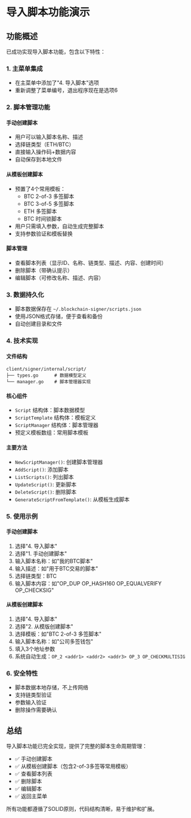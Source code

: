 # 导入脚本功能演示

## 功能概述

已成功实现导入脚本功能，包含以下特性：

### 1. 主菜单集成
- 在主菜单中添加了"4. 导入脚本"选项
- 重新调整了菜单编号，退出程序现在是选项6

### 2. 脚本管理功能

#### 手动创建脚本
- 用户可以输入脚本名称、描述
- 选择链类型（ETH/BTC）
- 直接输入操作码+数据内容
- 自动保存到本地文件

#### 从模板创建脚本
- 预置了4个常用模板：
  - BTC 2-of-3 多签脚本
  - BTC 3-of-5 多签脚本  
  - ETH 多签脚本
  - BTC 时间锁脚本
- 用户只需填入参数，自动生成完整脚本
- 支持参数验证和模板替换

#### 脚本管理
- 查看脚本列表（显示ID、名称、链类型、描述、内容、创建时间）
- 删除脚本（带确认提示）
- 编辑脚本（可修改名称、描述、内容）

### 3. 数据持久化
- 脚本数据保存在 `~/.blockchain-signer/scripts.json`
- 使用JSON格式存储，便于查看和备份
- 自动创建目录和文件

### 4. 技术实现

#### 文件结构
```
client/signer/internal/script/
├── types.go      # 数据模型定义
└── manager.go    # 脚本管理器实现
```

#### 核心组件
- `Script` 结构体：脚本数据模型
- `ScriptTemplate` 结构体：模板定义
- `ScriptManager` 结构体：脚本管理器
- 预定义模板数组：常用脚本模板

#### 主要方法
- `NewScriptManager()`: 创建脚本管理器
- `AddScript()`: 添加脚本
- `ListScripts()`: 列出脚本
- `UpdateScript()`: 更新脚本
- `DeleteScript()`: 删除脚本
- `GenerateScriptFromTemplate()`: 从模板生成脚本

### 5. 使用示例

#### 手动创建脚本
1. 选择"4. 导入脚本"
2. 选择"1. 手动创建脚本"
3. 输入脚本名称：如"我的BTC脚本"
4. 输入描述：如"用于BTC交易的脚本"
5. 选择链类型：BTC
6. 输入脚本内容：如"OP_DUP OP_HASH160 <pubkeyhash> OP_EQUALVERIFY OP_CHECKSIG"

#### 从模板创建脚本
1. 选择"4. 导入脚本"
2. 选择"2. 从模版创建脚本"
3. 选择模板：如"BTC 2-of-3 多签脚本"
4. 输入脚本名称：如"公司多签钱包"
5. 填入3个地址参数
6. 系统自动生成：`OP_2 <addr1> <addr2> <addr3> OP_3 OP_CHECKMULTISIG`

### 6. 安全特性
- 脚本数据本地存储，不上传网络
- 支持链类型验证
- 参数输入验证
- 删除操作需要确认

## 总结

导入脚本功能已完全实现，提供了完整的脚本生命周期管理：
- ✅ 手动创建脚本
- ✅ 从模板创建脚本（包含2-of-3多签等常用模板）
- ✅ 查看脚本列表
- ✅ 删除脚本
- ✅ 编辑脚本
- ✅ 返回主菜单

所有功能都遵循了SOLID原则，代码结构清晰，易于维护和扩展。
